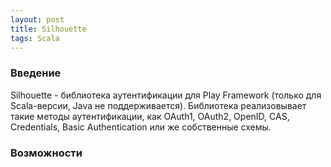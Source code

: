 ```yaml
---
layout: post
title: Silhouette
tags: Scala
---
```


### Введение
Silhouette - библиотека аутентификации для Play Framework (только для Scala-версии, Java не поддерживается).
Библиотека реализовывает такие методы аутентификации, как OAuth1, OAuth2, OpenID, CAS, Credentials, Basic Authentication или же собственные схемы.


### Возможности
